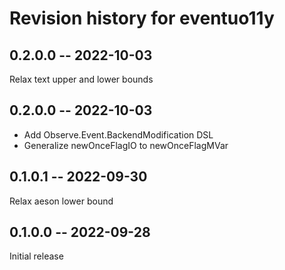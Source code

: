 # Revision history for eventuo11y

## 0.2.0.0 -- 2022-10-03

Relax text upper and lower bounds

## 0.2.0.0 -- 2022-10-03

- Add Observe.Event.BackendModification DSL
- Generalize newOnceFlagIO to newOnceFlagMVar

## 0.1.0.1 -- 2022-09-30

Relax aeson lower bound

## 0.1.0.0 -- 2022-09-28

Initial release
